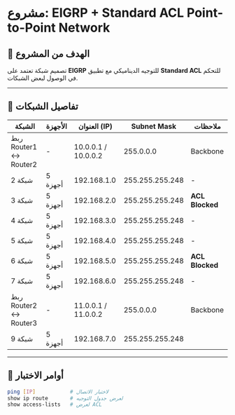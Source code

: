 # مشروع: EIGRP + Standard ACL Point-to-Point Network

## 🔹 الهدف من المشروع
تصميم شبكة تعتمد على **EIGRP** للتوجيه الديناميكي مع تطبيق **Standard ACL** للتحكم في الوصول لبعض الشبكات.

---

## 🔹 تفاصيل الشبكات

| الشبكة | الأجهزة | العنوان (IP) | Subnet Mask | ملاحظات |
|--------|----------|--------------|-------------|----------|
| ربط Router1 ↔ Router2 | - | 10.0.0.1 / 10.0.0.2 | 255.0.0.0 | Backbone |
| شبكة 2 | 5 أجهزة | 192.168.1.0 | 255.255.255.248 | - |
| شبكة 3 | 5 أجهزة | 192.168.2.0 | 255.255.255.248 | **ACL Blocked** |
| شبكة 4 | 5 أجهزة | 192.168.3.0 | 255.255.255.248 | - |
| شبكة 5 | 5 أجهزة | 192.168.4.0 | 255.255.255.248 | - |
| شبكة 6 | 5 أجهزة | 192.168.5.0 | 255.255.255.248 | **ACL Blocked** |
| شبكة 7 | 5 أجهزة | 192.168.6.0 | 255.255.255.248 | - |
| ربط Router2 ↔ Router3 | - | 11.0.0.1 / 11.0.0.2 | 255.0.0.0 | Backbone |
| شبكة 9 | 5 أجهزة | 192.168.7.0 | 255.255.255.248 |

---

## 🔹 أوامر الاختبار
```bash
ping [IP]           # لاختبار الاتصال
show ip route       # لعرض جدول التوجيه
show access-lists   # لعرض ACL
